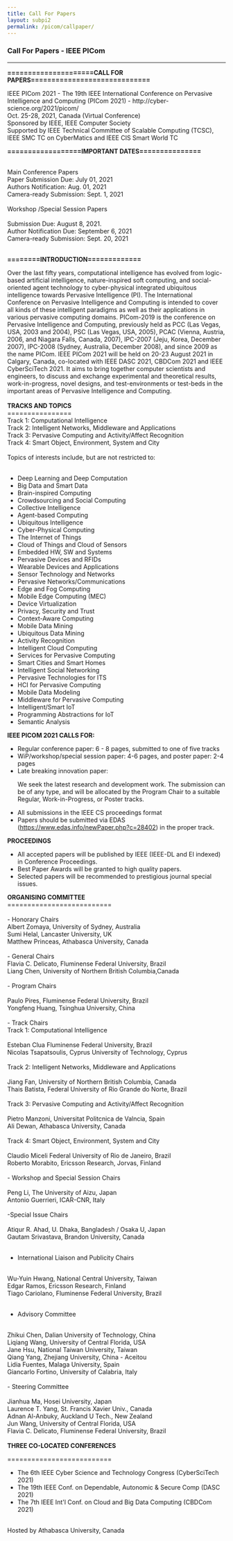 ```yaml
---
title: Call For Papers
layout: subpi2
permalink: /picom/callpaper/
---
```

<h3>Call For Papers - IEEE PICom</h3>

<hr/>

<p><b>=====================CALL FOR PAPERS=============================</b> </p
<br>
IEEE PICom 2021 - The 19th IEEE International Conference on Pervasive
Intelligence and Computing (PICom 2021) -
http://cyber-science.org/2021/picom/
<br>
Oct. 25-28, 2021, Canada (Virtual Conference)
<br>
Sponsored by IEEE, IEEE Computer Society
<br>
Supported by IEEE Technical Committee of Scalable Computing (TCSC),<br>
IEEE SMC TC on CyberMatics and IEEE CIS Smart World TC
<br>
<p><b>==================IMPORTANT DATES===============</b></p>
<br>
Main Conference Papers
<br>
Paper Submission Due: July 01, 2021<br>
Authors Notification: Aug. 01, 2021<br>
Camera-ready Submission: Sept. 1, 2021<br>
<br>
Workshop /Special Session Papers<br>
<br>
Submission Due: August 8, 2021.<br>
Author Notification Due: September 6, 2021<br>
Camera-ready Submission: Sept. 20, 2021<br>
<br>

<p> <b>========INTRODUCTION=============</b></p>

Over the last fifty years, computational intelligence has evolved
from logic-based artificial intelligence, nature-inspired soft
computing, and social-oriented agent technology to cyber-physical
integrated ubiquitous intelligence towards Pervasive Intelligence
(PI). The International Conference on Pervasive Intelligence and
Computing is intended to cover all kinds of these intelligent
paradigms as well as their applications in various pervasive computing
domains. PICom-2019 is the conference on Pervasive Intelligence and
Computing, previously held as PCC (Las Vegas, USA, 2003 and 2004), PSC
(Las Vegas, USA, 2005), PCAC (Vienna, Austria, 2006, and Niagara
Falls, Canada, 2007), IPC-2007 (Jeju, Korea, December 2007), IPC-2008
(Sydney, Australia, December 2008), and since 2009 as the name PICom.
IEEE PICom 2021 will be held on 20-23 August 2021 in Calgary, Canada,
co-located with IEEE DASC 2021, CBDCom 2021 and IEEE CyberSciTech 2021. 
It aims to bring together computer scientists and engineers, to
discuss and exchange experimental and theoretical results,
work-in-progress, novel designs, and test-environments or test-beds in
the important areas of Pervasive Intelligence and Computing.
<br>
<br>
<b>TRACKS AND TOPICS</b><br>
================<br>
Track 1: Computational Intelligence<br>
Track 2: Intelligent Networks, Middleware and Applications<br>
Track 3: Pervasive Computing and Activity/Affect Recognition<br>
Track 4: Smart Object, Environment, System and City<br>
<br>
Topics of interests include, but are not restricted to:<br>
<br>
* Deep Learning and Deep Computation<br>
* Big Data and Smart Data<br>
* Brain-inspired Computing<br>
* Crowdsourcing and Social Computing<br>
* Collective Intelligence<br>
* Agent-based Computing<br>
* Ubiquitous Intelligence<br>
* Cyber-Physical Computing<br>
* The Internet of Things<br>
* Cloud of Things and Cloud of Sensors<br>
* Embedded HW, SW and Systems<br>
* Pervasive Devices and RFIDs<br>
* Wearable Devices and Applications<br>
* Sensor Technology and Networks<br>
* Pervasive Networks/Communications<br>
* Edge and Fog Computing<br>
* Mobile Edge Computing (MEC)<br>
* Device Virtualization<br>
* Privacy, Security and Trust<br>
* Context-Aware Computing<br>
* Mobile Data Mining<br>
* Ubiquitous Data Mining<br>
* Activity Recognition<br>
* Intelligent Cloud Computing<br>
* Services for Pervasive Computing<br>
* Smart Cities and Smart Homes<br>
* Intelligent Social Networking<br>
* Pervasive Technologies for ITS<br>
* HCI for Pervasive Computing<br>
* Mobile Data Modeling<br>
* Middleware for Pervasive Computing<br>
* Intelligent/Smart IoT<br>
* Programming Abstractions for IoT<br>
* Semantic Analysis<br>


<p><b>IEEE PICOM 2021 CALLS FOR:</b></p>
<ul><li> Regular conference paper: 6 - 8 pages, submitted to one of five tracks
  </li><li> WiP/workshop/special session paper: 4-6 pages, and poster paper: 2-4 pages
</li><li> Late breaking innovation paper: 
 
  We seek the latest research and
development work. The submission can be of any type, and will be
allocated by the Program Chair to a suitable Regular,
Work-in-Progress, or Poster tracks.
   </li> <li> All submissions in the IEEE CS proceedings format
 </li><li>Papers should be submitted via EDAS
(<a href="https://www.edas.info/newPaper.php?c=28402" target=_new>https://www.edas.info/newPaper.php?c=28402</a>) in the proper track.
  </li></ul>
  
  
<p><b>PROCEEDINGS</b></p>
<ul><li> All accepted papers will be published by IEEE (IEEE-DL and EI
indexed) in Conference Proceedings.
</li><li>Best Paper Awards will be granted to high quality papers.
</li><li>Selected papers will be recommended to prestigious journal special issues.
  </li></ul>


<p><b>ORGANISING COMMITTEE</b>
<br>==========================<br>
  <br>
- Honorary Chairs<br>
Albert Zomaya, University of Sydney, Australia<br>
Sumi Helal, Lancaster University, UK<br>
Matthew Princeas, Athabasca University, Canada<br>
<br>
- General Chairs<br>
Flavia C. Delicato, Fluminense Federal University, Brazil<br>
Liang Chen, University of Northern British Columbia,Canada<br>
<br>
- Program Chairs<br>
<br>
Paulo Pires, Fluminense Federal University, Brazil<br>
Yongfeng Huang, Tsinghua University, China<br>
<br>
- Track Chairs<br>
Track 1: Computational Intelligence<br>
<br>
Esteban Clua  Fluminense Federal University, Brazil<br>
Nicolas Tsapatsoulis, Cyprus University of Technology, Cyprus<br>
<br>
Track 2: Intelligent Networks, Middleware and Applications<br>
<br>
Jiang Fan, University of Northern British Columbia, Canada<br>
Thais Batista, Federal University of Rio Grande do Norte, Brazil<br>
<br>
Track 3: Pervasive Computing and Activity/Affect Recognition<br>
<br>
Pietro Manzoni, Universitat Politcnica de Valncia, Spain<br>
Ali Dewan, Athabasca University, Canada<br>
<br>
Track 4: Smart Object, Environment, System and City<br>
<br>
Claudio Miceli  Federal University of Rio de Janeiro, Brazil<br>
Roberto Morabito, Ericsson Research, Jorvas, Finland<br>
<br>
- Workshop and Special Session Chairs<br>
<br>
Peng Li, The University of Aizu, Japan<br>
Antonio Guerrieri, ICAR-CNR, Italy<br>
<br>
-Special Issue Chairs<br>
<br>
Atiqur R. Ahad, U. Dhaka, Bangladesh / Osaka U, Japan<br>
Gautam Srivastava, Brandon University, Canada<br>
<br>

- International Liaison and Publicity Chairs<br>
<br>
Wu-Yuin Hwang, National Central University, Taiwan<br>
Edgar Ramos, Ericsson Research, Finland<br>
Tiago Cariolano, Fluminense Federal University, Brazil<br>
<br>

- Advisory Committee<br>
<br>
Zhikui Chen, Dalian University of Technology, China<br>
Liqiang Wang, University of Central Florida, USA<br>
Jane Hsu, National Taiwan University, Taiwan<br>
Qiang Yang, Zhejiang University, China - Aceitou<br>
Lidia Fuentes, Malaga University, Spain<br>
Giancarlo Fortino, University of Calabria, Italy<br>
<br>
- Steering Committee<br>
<br>
Jianhua Ma, Hosei University, Japan<br>
Laurence T. Yang, St. Francis Xavier Univ., Canada<br>
Adnan Al-Anbuky, Auckland U Tech., New Zealand<br>
Jun Wang, University of Central Florida, USA<br>
Flavia C. Delicato, Fluminense Federal University, Brazil<br>
<br>
  <b>THREE CO-LOCATED CONFERENCES</b><br>

==========================<br>
* The 6th IEEE Cyber Science and Technology Congress (CyberSciTech 2021)<br>
* The 19th IEEE Conf. on Dependable, Autonomic & Secure Comp (DASC 2021)<br>
* The 7th IEEE Int'l Conf. on Cloud and Big Data Computing (CBDCom 2021)<br>
<br>
Hosted by  Athabasca University, Canada












